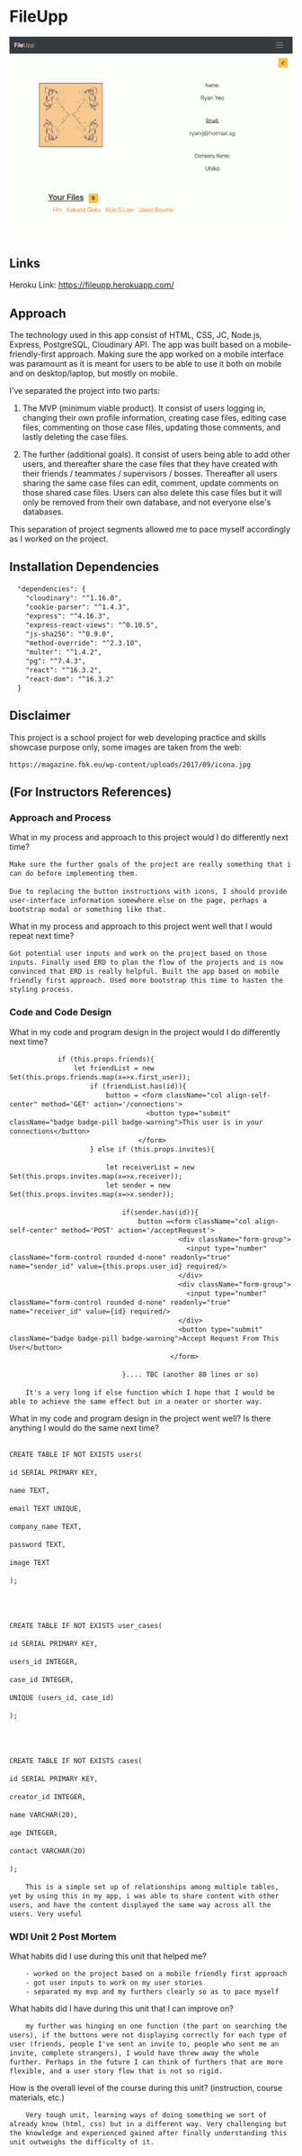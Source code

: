 # FileUpp


![fileup](https://raw.githubusercontent.com/RyanRJyeo/fileup/master/fileupp.herokuapp.com_.png?token=AM7DPIOAMLIDFSHV2TA4HLS5XEYGQ)




## Links
Heroku Link: https://fileupp.herokuapp.com/



## Approach
The technology used in this app consist of HTML, CSS, JC, Node.js, Express, PostgreSQL, Cloudinary API.
The app was built based on a mobile-friendly-first approach. Making sure the app worked on a mobile interface was paramount as it is meant for users to be able to use it both on mobile and on desktop/laptop, but mostly on mobile. 


I've separated the project into two parts:

1. The MVP (minimum viable product). It consist of users logging in, changing their own profile information, creating case files, editing case files, commenting on those case files, updating those comments, and lastly deleting the case files.

2. The further (additional goals). It consist of users being able to add other users, and thereafter share the case files that they have created with their friends / teammates / supervisors / bosses. Thereafter all users sharing the same case files can edit, comment, update comments on those shared case files. Users can also delete this case files but it will only be removed from their own database, and not everyone else's databases.


This separation of project segments allowed me to pace myself accordingly as I worked on the project. 


## Installation Dependencies

```
  "dependencies": {
    "cloudinary": "^1.16.0",
    "cookie-parser": "^1.4.3",
    "express": "^4.16.3",
    "express-react-views": "^0.10.5",
    "js-sha256": "^0.9.0",
    "method-override": "^2.3.10",
    "multer": "^1.4.2",
    "pg": "^7.4.3",
    "react": "^16.3.2",
    "react-dom": "^16.3.2"
  }
```



## Disclaimer
This project is a school project for web developing practice and skills showcase purpose only, some images are taken from the web:
```
https://magazine.fbk.eu/wp-content/uploads/2017/09/icona.jpg
```







## (For Instructors References)

### Approach and Process

What in my process and approach to this project would I do differently next time?

```
Make sure the further goals of the project are really something that i can do before implementing them.

Due to replacing the button instructions with icons, I should provide user-interface information somewhere else on the page, perhaps a bootstrap modal or something like that.
```


What in my process and approach to this project went well that I would repeat next time?

```
Got potential user inputs and work on the project based on those inputs. Finally used ERD to plan the flow of the projects and is now convinced that ERD is really helpful. Built the app based on mobile friendly first approach. Used more bootstrap this time to hasten the styling process.
```



### Code and Code Design

What in my code and program design in the project would I do differently next time?

```
            if (this.props.friends){
                let friendList = new Set(this.props.friends.map(x=>x.first_user));
                    if (friendList.has(id)){
                        button = <form className="col align-self-center" method='GET' action='/connections'>
                                  <button type="submit" className="badge badge-pill badge-warning">This user is in your connections</button>
                                </form>
                    } else if (this.props.invites){

                        let receiverList = new Set(this.props.invites.map(x=>x.receiver));
                        let sender = new Set(this.props.invites.map(x=>x.sender));

                            if(sender.has(id)){
                                button =<form className="col align-self-center" method='POST' action='/acceptRequest'>
                                          <div className="form-group">
                                            <input type="number" className="form-control rounded d-none" readonly="true" name="sender_id" value={this.props.user_id} required/>
                                          </div>
                                          <div className="form-group">
                                            <input type="number" className="form-control rounded d-none" readonly="true" name="receiver_id" value={id} required/>
                                          </div>
                                          <button type="submit" className="badge badge-pill badge-warning">Accept Request From This User</button>
                                        </form>

                            }.... TBC (another 80 lines or so)

	It's a very long if else function which I hope that I would be able to achieve the same effect but in a neater or shorter way.
```






What in my code and program design in the project went well? Is there anything I would do the same next time?

```
																				CREATE TABLE IF NOT EXISTS users(
																					id SERIAL PRIMARY KEY,
																					name TEXT,
																					email TEXT UNIQUE,
																					company_name TEXT,
																					password TEXT,
																					image TEXT
																				);



																				CREATE TABLE IF NOT EXISTS user_cases(
																					id SERIAL PRIMARY KEY,
																					users_id INTEGER,
																					case_id INTEGER,
																					UNIQUE (users_id, case_id)
																				);



																				CREATE TABLE IF NOT EXISTS cases(
																					id SERIAL PRIMARY KEY,
																					creator_id INTEGER,
																					name VARCHAR(20),
																					age INTEGER,
																					contact VARCHAR(20)
																				);

	This is a simple set up of relationships among multiple tables, yet by using this in my app, i was able to share content with other users, and have the content displayed the same way across all the users. Very useful
```




### WDI Unit 2 Post Mortem

What habits did I use during this unit that helped me?
```
	- worked on the project based on a mobile friendly first approach
	- got user inputs to work on my user stories
	- separated my mvp and my furthers clearly so as to pace myself
```


What habits did I have during this unit that I can improve on?
```
	my further was hinging on one function (the part on searching the users), if the buttons were not displaying correctly for each type of user (friends, people I've sent an invite to, people who sent me an invite, complete strangers), I would have threw away the whole further. Perhaps in the future I can think of furthers that are more flexible, and a user story flow that is not so rigid.
```


How is the overall level of the course during this unit? (instruction, course materials, etc.)
```
	Very tough unit, learning ways of doing something we sort of already know (html, css) but in a different way. Very challenging but the knowledge and experienced gained after finally understanding this unit outweighs the difficulty of it.
```